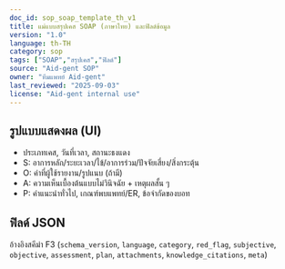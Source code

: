 ```yaml
---
doc_id: sop_soap_template_th_v1
title: แม่แบบสรุปเคส SOAP (ภาษาไทย) และฟิลด์ข้อมูล
version: "1.0"
language: th-TH
category: sop
tags: ["SOAP","สรุปเคส","ฟิลด์"]
source: "Aid-gent SOP"
owner: "ทีมแพทย์ Aid-gent"
last_reviewed: "2025-09-03"
license: "Aid-gent internal use"
---
```


## รูปแบบแสดงผล (UI)
- ประเภทเคส, วันที่เวลา, สถานะธงแดง
- S: อาการหลัก/ระยะเวลา/ไข้/อาการร่วม/ปัจจัยเสี่ยง/สิ่งกระตุ้น
- O: ค่าที่ผู้ใช้รายงาน/รูปแนบ (ถ้ามี)
- A: ความเห็นเบื้องต้นแบบไม่วินิจฉัย + เหตุผลสั้น ๆ
- P: คำแนะนำทั่วไป, เกณฑ์พบแพทย์/ER, ข้อจำกัดของบอท

## ฟิลด์ JSON
อ้างอิงสคีม่า F3 (`schema_version`, `language`, `category`, `red_flag`, `subjective`, `objective`, `assessment`, `plan`, `attachments`, `knowledge_citations`, `meta`)
